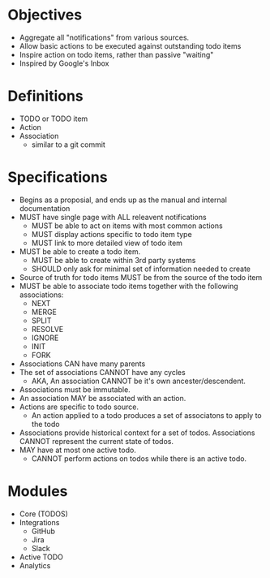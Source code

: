 # Objectives
 - Aggregate all "notifications" from various sources.
 - Allow basic actions to be executed against outstanding todo items
 - Inspire action on todo items, rather than passive "waiting"
 - Inspired by Google's Inbox

# Definitions
- TODO or TODO item
- Action
- Association
  - similar to a git commit

# Specifications
 - Begins as a proposial, and ends up as the manual and internal documentation
 - MUST have single page with ALL releavent notifications
    - MUST be able to act on items with most common actions
    - MUST display actions specific to todo item type
    - MUST link to more detailed view of todo item
 - MUST be able to create a todo item.
    - MUST be able to create within 3rd party systems
    - SHOULD only ask for minimal set of information needed to create
 - Source of truth for todo items MUST be from the source of the todo item
 - MUST be able to associate todo items together with the following
     associations:
     - NEXT
     - MERGE
     - SPLIT
     - RESOLVE
     - IGNORE
     - INIT
     - FORK
 - Associations CAN have many parents
 - The set of associations CANNOT have any cycles
     - AKA, An association CANNOT be it's own ancester/descendent.
 - Associations must be immutable.
 - An association MAY be associated with an action.
 - Actions are specific to todo source.
     - An action applied to a todo produces a set of associatons to apply to
         the todo
 - Associations provide historical context for a set of todos. Associations
     CANNOT represent the current state of todos.
 - MAY have at most one  active todo.
     - CANNOT perform actions on todos while there is an active todo.

# Modules
 - Core (TODOS)
 - Integrations
     - GitHub
     - Jira
     - Slack
 - Active TODO
 - Analytics

